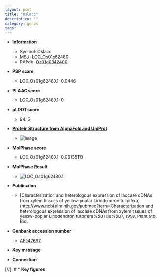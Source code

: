 ```yaml
---
layout: post
title: "Oslacc"
description: ""
category: genes
tags: 
---
```


* **Information**  
    + Symbol: Oslacc  
    + MSU: [LOC_Os01g62480](http://rice.plantbiology.msu.edu/cgi-bin/ORF_infopage.cgi?orf=LOC_Os01g62480)  
    + RAPdb: [Os01g0842400](http://rapdb.dna.affrc.go.jp/viewer/gbrowse_details/irgsp1?name=Os01g0842400)  

* **PSP score**  
    + LOC_Os01g62480.1: 0.0446 

* **PLAAC score**  
    + LOC_Os01g62480.1: 0 

* **pLDDT score**
    + 94.15

* **[Protein Structure from AlphaFold and UniProt](https://www.uniprot.org/uniprotkb/Q5N9X2/entry#structure)**
    + ![image](https://ricepsp.github.io/images/Q5/AF-Q5N9X2-F1.png)

* **MolPhase score**
    + LOC_Os01g62480.1: 0.06135118

* **MolPhase Result**
    + ![LOC_Os01g62480.1](https://304243504.github.io/Pictures/LOC_Os01g/LOC_Os01g62480.1.png)

* **Publication**  
    + [Characterization and heterologous expression of laccase cDNAs from xylem tissues of yellow-poplar Liriodendron tulipifera](http://www.ncbi.nlm.nih.gov/pubmed?term=Characterization and heterologous expression of laccase cDNAs from xylem tissues of yellow-poplar Liriodendron tulipifera%5BTitle%5D), 1999, Plant Mol Biol.

* **Genbank accession number**  
    + [AF047697](http://www.ncbi.nlm.nih.gov/nuccore/AF047697)

* **Key message**  

* **Connection**  

[//]: # * **Key figures**  


